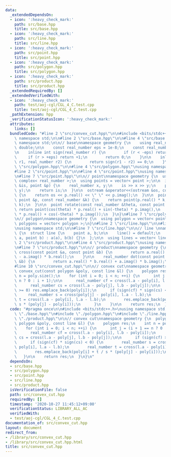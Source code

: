 ```yaml
---
data:
  _extendedDependsOn:
  - icon: ':heavy_check_mark:'
    path: src/base.hpp
    title: src/base.hpp
  - icon: ':heavy_check_mark:'
    path: src/line.hpp
    title: src/line.hpp
  - icon: ':heavy_check_mark:'
    path: src/point.hpp
    title: src/point.hpp
  - icon: ':heavy_check_mark:'
    path: src/polygon.hpp
    title: src/polygon.hpp
  - icon: ':heavy_check_mark:'
    path: src/product.hpp
    title: src/product.hpp
  _extendedRequiredBy: []
  _extendedVerifiedWith:
  - icon: ':heavy_check_mark:'
    path: test/aoj-cgl/CGL_4_C.test.cpp
    title: test/aoj-cgl/CGL_4_C.test.cpp
  _pathExtension: hpp
  _verificationStatusIcon: ':heavy_check_mark:'
  attributes:
    links: []
  bundledCode: "#line 2 \"src/convex_cut.hpp\"\n\n#include <bits/stdc++.h>\nusing\
    \ namespace std;\n\n#line 2 \"src/base.hpp\"\n\n#line 4 \"src/base.hpp\"\nusing\
    \ namespace std;\n\n// base\nnamespace geometry {\n    using real_number = long\
    \ double;\n\n    const real_number eps = 1e-8;\n    const real_number pi = acos(-1);\n\
    \n    inline int sign(real_number r) {\n        if (r < -eps) return -1;\n   \
    \     if (r > +eps) return +1;\n        return 0;\n    }\n\n    inline bool is_equal(real_number\
    \ r1, real_number r2) {\n        return sign(r1 - r2) == 0;\n    }\n}\n#line 2\
    \ \"src/polygon.hpp\"\n\n#line 4 \"src/polygon.hpp\"\nusing namespace std;\n\n\
    #line 2 \"src/point.hpp\"\n\n#line 4 \"src/point.hpp\"\nusing namespace std;\n\
    \n#line 7 \"src/point.hpp\"\n\n// point\nnamespace geometry {\n  using point =\
    \ complex< real_number >;\n  using points = vector< point >;\n\n  istream &operator>>(istream\
    \ &is, point &p) {\n    real_number x, y;\n    is >> x >> y;\n    p = point(x,\
    \ y);\n    return is;\n  }\n\n  ostream &operator<<(ostream &os, const point &p)\
    \ {\n    return os << p.real() << \" \" << p.imag();\n  }\n\n  point operator*(const\
    \ point &p, const real_number &k) {\n    return point(p.real() * k, p.imag() *\
    \ k);\n  }\n\n  point rotate(const real_number &theta, const point &p) {\n   \
    \ return point(cos(theta) * p.real() + sin(-theta) * p.imag(),\n        sin(theta)\
    \ * p.real() + cos(-theta) * p.imag());\n  }\n}\n#line 7 \"src/polygon.hpp\"\n\
    \n// polygon\nnamespace geometry {\n  using polygon = vector< point >;\n  using\
    \ polygons = vector< polygon >;\n}\n#line 2 \"src/line.hpp\"\n\n#line 4 \"src/line.hpp\"\
    \nusing namespace std;\n\n#line 7 \"src/line.hpp\"\n\n// line \nnamespace geometry\
    \ {\n  struct line {\n    point a, b;\n\n    line() = default;\n    line(point\
    \ a, point b) : a(a), b(b) {}\n  };\n\n  using lines = vector< line >;\n}\n#line\
    \ 2 \"src/product.hpp\"\n\n#line 4 \"src/product.hpp\"\nusing namespace std;\n\
    \n#line 7 \"src/product.hpp\"\n\n// product\nnamespace geometry {\n    real_number\
    \ cross(const point &a, const point &b) {\n        return a.real() * b.imag()\
    \ - a.imag() * b.real();\n    }\n\n    real_number dot(const point &a, const point\
    \ &b) {\n        return a.real() * b.real() + a.imag() * b.imag();\n    }\n}\n\
    #line 10 \"src/convex_cut.hpp\"\n\n// convex cut\nnamespace geometry {\n  polygon\
    \ convex_cut(const polygon &poly, const line &l) {\n    polygon res;\n    int\
    \ n = poly.size();\n    for (int i = 0; i < n; ++i) {\n      int j = (i + 1 ==\
    \ n ? 0 : i + 1);\n\n      real_number cf = cross(l.a - poly[i], l.b - poly[i]);\n\
    \      real_number cs = cross(l.a - poly[j], l.b - poly[j]);\n\n      if (sign(cf)\
    \ >= 0) res.emplace_back(poly[i]);\n      if (sign(cf) * sign(cs) < 0) {\n   \
    \     real_number s = cross(poly[j] - poly[i], l.a - l.b);\n        real_number\
    \ t = cross(l.a - poly[i], l.a - l.b);\n        res.emplace_back(poly[i] + t /\
    \ s * (poly[j] - poly[i]));\n      }\n    }\n\n    return res;\n  }\n}\n"
  code: "#pragma once\n\n#include <bits/stdc++.h>\nusing namespace std;\n\n#include\
    \ \"./base.hpp\"\n#include \"./polygon.hpp\"\n#include \"./line.hpp\"\n#include\
    \ \"./product.hpp\"\n\n// convex cut\nnamespace geometry {\n  polygon convex_cut(const\
    \ polygon &poly, const line &l) {\n    polygon res;\n    int n = poly.size();\n\
    \    for (int i = 0; i < n; ++i) {\n      int j = (i + 1 == n ? 0 : i + 1);\n\n\
    \      real_number cf = cross(l.a - poly[i], l.b - poly[i]);\n      real_number\
    \ cs = cross(l.a - poly[j], l.b - poly[j]);\n\n      if (sign(cf) >= 0) res.emplace_back(poly[i]);\n\
    \      if (sign(cf) * sign(cs) < 0) {\n        real_number s = cross(poly[j] -\
    \ poly[i], l.a - l.b);\n        real_number t = cross(l.a - poly[i], l.a - l.b);\n\
    \        res.emplace_back(poly[i] + t / s * (poly[j] - poly[i]));\n      }\n \
    \   }\n\n    return res;\n  }\n}\n"
  dependsOn:
  - src/base.hpp
  - src/polygon.hpp
  - src/point.hpp
  - src/line.hpp
  - src/product.hpp
  isVerificationFile: false
  path: src/convex_cut.hpp
  requiredBy: []
  timestamp: '2020-10-27 11:45:12+09:00'
  verificationStatus: LIBRARY_ALL_AC
  verifiedWith:
  - test/aoj-cgl/CGL_4_C.test.cpp
documentation_of: src/convex_cut.hpp
layout: document
redirect_from:
- /library/src/convex_cut.hpp
- /library/src/convex_cut.hpp.html
title: src/convex_cut.hpp
---
```

